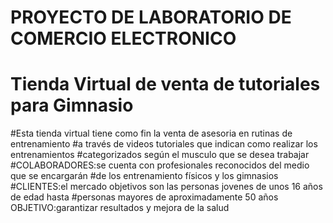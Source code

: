 # PROYECTO DE LABORATORIO DE COMERCIO ELECTRONICO 
# Tienda Virtual de venta de tutoriales para Gimnasio

#Esta tienda virtual tiene como fin la venta de asesoria en rutinas de entrenamiento
#a través de videos tutoriales que indican como realizar los entrenamientos
#categorizados según el musculo que se desea trabajar
#COLABORADORES:se cuenta con profesionales reconocidos del medio que se encargarán
#de los entrenamiento físicos y los gimnasios
#CLIENTES:el mercado objetivos son las personas jovenes de unos 16 años de edad hasta
#personas mayores de aproximadamente 50 años
OBJETIVO:garantizar resultados y mejora de la salud
